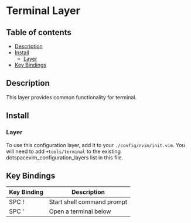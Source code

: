 # Terminal Layer

## Table of contents

* [Description](#description)
* [Install](#install)
  * [Layer](#layer)
* [Key Bindings](#key-bindings)


## Description

This layer provides common functionality for terminal.


## Install

### Layer

To use this configuration layer, add it to your `./config/nvim/init.vim`. You will need to add `+tools/terminal` to the existing dotspacevim_configuration_layers list in this file.


## Key Bindings

| Key Binding | Description                |
|-------------|----------------------------|
| SPC !       | Start shell command prompt |
| SPC '       | Open a terminal below      |
